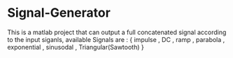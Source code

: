 # Signal-Generator
This is a matlab project that can output a full concatenated signal according to the input siganls, available Signals are : { impulse , DC , ramp , parabola , exponential , sinusodal , Triangular(Sawtooth) }
